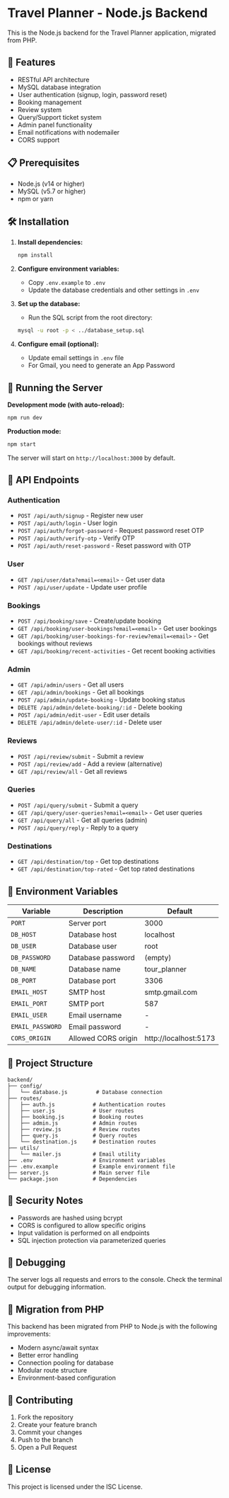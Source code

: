 # Travel Planner - Node.js Backend

This is the Node.js backend for the Travel Planner application, migrated from PHP.

## 🚀 Features

- RESTful API architecture
- MySQL database integration
- User authentication (signup, login, password reset)
- Booking management
- Review system
- Query/Support ticket system
- Admin panel functionality
- Email notifications with nodemailer
- CORS support

## 📋 Prerequisites

- Node.js (v14 or higher)
- MySQL (v5.7 or higher)
- npm or yarn

## 🛠️ Installation

1. **Install dependencies:**
   ```bash
   npm install
   ```

2. **Configure environment variables:**
   - Copy `.env.example` to `.env`
   - Update the database credentials and other settings in `.env`

3. **Set up the database:**
   - Run the SQL script from the root directory:
   ```bash
   mysql -u root -p < ../database_setup.sql
   ```

4. **Configure email (optional):**
   - Update email settings in `.env` file
   - For Gmail, you need to generate an App Password

## 🏃 Running the Server

**Development mode (with auto-reload):**
```bash
npm run dev
```

**Production mode:**
```bash
npm start
```

The server will start on `http://localhost:3000` by default.

## 📡 API Endpoints

### Authentication
- `POST /api/auth/signup` - Register new user
- `POST /api/auth/login` - User login
- `POST /api/auth/forgot-password` - Request password reset OTP
- `POST /api/auth/verify-otp` - Verify OTP
- `POST /api/auth/reset-password` - Reset password with OTP

### User
- `GET /api/user/data?email=<email>` - Get user data
- `POST /api/user/update` - Update user profile

### Bookings
- `POST /api/booking/save` - Create/update booking
- `GET /api/booking/user-bookings?email=<email>` - Get user bookings
- `GET /api/booking/user-bookings-for-review?email=<email>` - Get bookings without reviews
- `GET /api/booking/recent-activities` - Get recent booking activities

### Admin
- `GET /api/admin/users` - Get all users
- `GET /api/admin/bookings` - Get all bookings
- `POST /api/admin/update-booking` - Update booking status
- `DELETE /api/admin/delete-booking/:id` - Delete booking
- `POST /api/admin/edit-user` - Edit user details
- `DELETE /api/admin/delete-user/:id` - Delete user

### Reviews
- `POST /api/review/submit` - Submit a review
- `POST /api/review/add` - Add a review (alternative)
- `GET /api/review/all` - Get all reviews

### Queries
- `POST /api/query/submit` - Submit a query
- `GET /api/query/user-queries?email=<email>` - Get user queries
- `GET /api/query/all` - Get all queries (admin)
- `POST /api/query/reply` - Reply to a query

### Destinations
- `GET /api/destination/top` - Get top destinations
- `GET /api/destination/top-rated` - Get top rated destinations

## 🔧 Environment Variables

| Variable | Description | Default |
|----------|-------------|---------|
| `PORT` | Server port | 3000 |
| `DB_HOST` | Database host | localhost |
| `DB_USER` | Database user | root |
| `DB_PASSWORD` | Database password | (empty) |
| `DB_NAME` | Database name | tour_planner |
| `DB_PORT` | Database port | 3306 |
| `EMAIL_HOST` | SMTP host | smtp.gmail.com |
| `EMAIL_PORT` | SMTP port | 587 |
| `EMAIL_USER` | Email username | - |
| `EMAIL_PASSWORD` | Email password | - |
| `CORS_ORIGIN` | Allowed CORS origin | http://localhost:5173 |

## 📁 Project Structure

```
backend/
├── config/
│   └── database.js         # Database connection
├── routes/
│   ├── auth.js            # Authentication routes
│   ├── user.js            # User routes
│   ├── booking.js         # Booking routes
│   ├── admin.js           # Admin routes
│   ├── review.js          # Review routes
│   ├── query.js           # Query routes
│   └── destination.js     # Destination routes
├── utils/
│   └── mailer.js          # Email utility
├── .env                   # Environment variables
├── .env.example           # Example environment file
├── server.js              # Main server file
└── package.json           # Dependencies
```

## 🔐 Security Notes

- Passwords are hashed using bcrypt
- CORS is configured to allow specific origins
- Input validation is performed on all endpoints
- SQL injection protection via parameterized queries

## 🐛 Debugging

The server logs all requests and errors to the console. Check the terminal output for debugging information.

## 📝 Migration from PHP

This backend has been migrated from PHP to Node.js with the following improvements:
- Modern async/await syntax
- Better error handling
- Connection pooling for database
- Modular route structure
- Environment-based configuration

## 🤝 Contributing

1. Fork the repository
2. Create your feature branch
3. Commit your changes
4. Push to the branch
5. Open a Pull Request

## 📄 License

This project is licensed under the ISC License.
